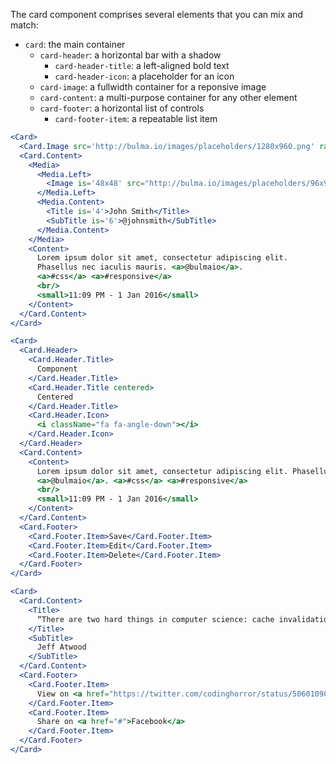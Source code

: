 The card component comprises several elements that you can mix and match:

- `card`: the main container
  - `card-header`: a horizontal bar with a shadow
    - `card-header-title`: a left-aligned bold text
    - `card-header-icon`: a placeholder for an icon
  - `card-image`: a fullwidth container for a reponsive image
  - `card-content`: a multi-purpose container for any other element
  - `card-footer`: a horizontal list of controls
    - `card-footer-item`: a repeatable list item

```jsx
<Card>
  <Card.Image src='http://bulma.io/images/placeholders/1280x960.png' ratio='4by3' />
  <Card.Content>
    <Media>
      <Media.Left>
        <Image is='48x48' src="http://bulma.io/images/placeholders/96x96.png" alt="Image" />
      </Media.Left>
      <Media.Content>
        <Title is='4'>John Smith</Title>
        <SubTitle is='6'>@johnsmith</SubTitle>
      </Media.Content>
    </Media>
    <Content>
      Lorem ipsum dolor sit amet, consectetur adipiscing elit.
      Phasellus nec iaculis mauris. <a>@bulmaio</a>.
      <a>#css</a> <a>#responsive</a>
      <br/>
      <small>11:09 PM - 1 Jan 2016</small>
    </Content>
  </Card.Content>
</Card>
```

```jsx
<Card>
  <Card.Header>
    <Card.Header.Title>
      Component
    </Card.Header.Title>
    <Card.Header.Title centered>
      Centered
    </Card.Header.Title>
    <Card.Header.Icon>
      <i className="fa fa-angle-down"></i>
    </Card.Header.Icon>
  </Card.Header>
  <Card.Content>
    <Content>
      Lorem ipsum dolor sit amet, consectetur adipiscing elit. Phasellus nec iaculis mauris.
      <a>@bulmaio</a>. <a>#css</a> <a>#responsive</a>
      <br/>
      <small>11:09 PM - 1 Jan 2016</small>
    </Content>
  </Card.Content>
  <Card.Footer>
    <Card.Footer.Item>Save</Card.Footer.Item>
    <Card.Footer.Item>Edit</Card.Footer.Item>
    <Card.Footer.Item>Delete</Card.Footer.Item>
  </Card.Footer>
</Card>
```

```jsx
<Card>
  <Card.Content>
    <Title>
      “There are two hard things in computer science: cache invalidation, naming things, and off-by-one errors.”
    </Title>
    <SubTitle>
      Jeff Atwood
    </SubTitle>
  </Card.Content>
  <Card.Footer>
    <Card.Footer.Item>
      View on <a href="https://twitter.com/codinghorror/status/506010907021828096">Twitter</a>
    </Card.Footer.Item>
    <Card.Footer.Item>
      Share on <a href="#">Facebook</a>
    </Card.Footer.Item>
  </Card.Footer>
</Card>
```
